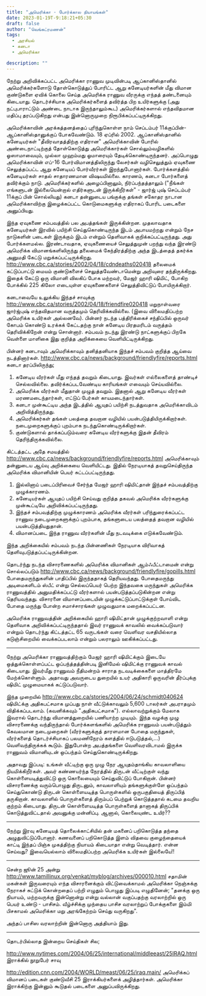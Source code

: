 ```yaml
---
title: "அமெரிக்கா - போர்க்கால நியாயங்கள்"
date: 2023-01-19T-9:18:21+05:30
draft: false
author: "வெங்கட்ரமணன்"
tags:
  - அரசியல்
  - கனடா
  - அமெரிக்கா

description: ""
---
```


நேற்று அறிவிக்கப்பட்ட அமெரிக்கா ராணுவ முடிவின்படி ஆப்கானிஸ்தானில் அமெரிக்கர்களோடு தோள்கொடுத்துப் போரிட்ட ஆறு கனேடியர்களின் மீது விமான குண்டுகளை ஏவிக் கொலை செய்த அமெரிக்க ராணுவ வீரருக்கு எந்தத் தண்டனையும் கிடையாது.  தொடர்ச்சியாக அமெரிக்கர்களைத் தவிர்த்த பிற உயிர்களுக்கு (அது நட்புபாராட்டும் அண்டை நாடாக இருந்தாலும்கூட) அமெரிக்கர்களால் எந்தவிதமான மதிப்பு தரப்படுகிறது என்பது இன்னொருமுறை நிரூபிக்கப்பட்டிருக்கிறது. 

அமெரிக்காவின் அரக்கத்தனத்தைப் புரிந்துகொள்ள நாம் செப்டம்பர் 11க்குப்பின்-ஆப்கானிஸ்தானுக்குப் போகவேண்டும். 18 ஏப்ரில் 2002. ஆப்கானிஸ்தானில் கனேடியர்கள் "தீவிரவாதத்திற்கு எதிரான" அமெரிக்காவின் போரில் அண்டைநாட்டிற்குத் தோள்கொடுத்து அமெரிக்கார்கள் சொல்லும்வழிகளில் ஓஸாமாவையும், முல்லா முஹம்மது ஓமாரையும் தேடிக்கொண்டிருந்தனர். அப்பொழுது அமெரிக்காவின் எப்-16 போர்விமானத்திலிருந்து  லேசர்கள் வழிசெலுத்தும் ஏவுகணை செலுத்தப்பட்ட ஆறு கனேடியப் போர்வீரர்கள் இறந்துபோனார்கள். போர்க்களத்தில் கனேடியர்கள் சாதல் சாதாரணமான விஷயமில்லை. காரணம், கனடா போர்களைத் தவிர்க்கும் நாடு. அமெரிக்கர்களில் அழைப்பினாலும், நிர்ப்பந்தத்தாலும் ("நீங்கள் எங்களுடன் இல்லையென்றால் எதிர்களுடன் இருக்கிறீர்கள்" - ஜார்ஜ் புஷ் செப்டம்பர் 11க்குப் பின் சொல்லியது) கனடா தன்னுடைய பங்குக்கு தங்கள் சகோதர நாடான அமெரிக்காவிற்கு இழைக்கப்பட்ட கொடுமைகளுக்கு எதிராகப் போரிட படைகளை அனுப்பியது. 

இந்த ஏவுகணை சம்பவத்தில் பல அபத்தங்கள் இருக்கின்றன. முதலாவதாக கனேடியர்கள் இரவில் பயிற்சி செய்துகொண்டிருந்த இடம் அபாயமற்றது என்றும் நேச நாடுகளின் படைகள் இருக்கும் இடம் என்றும் தெளிவாகக் குறிக்கப்பட்டிருந்தது. அது போர்க்களமல்ல. இரண்டாவதாக, ஏவுகணையைச் செலுத்துமுன் பறந்து வந்த இரண்டு அமெரிக்க விமானங்களிலிருந்து தலைமைக் கேந்திரத்திற்கு அந்த இடத்தைத் தகர்க்க அனுமதி கேட்டு மறுக்கப்பட்டிருக்கிறது. http://www.cbc.ca/stories/2002/04/18/cdndeaths020418 தலைமைக் கட்டுப்பாட்டு மையம் குண்டுகளைச் செலுத்தவேண்டாமென்று அறிவுரை தந்திருக்கிறது. இதைக் கேட்டு ஒரு விமானி விலகிப் போக மற்றவர், மேஜர் ஹாரி ஷிமிட், போகிற போக்கில் 225 கிலோ எடையுள்ள ஏவுகணைகளைச் செலுத்திவிட்டுப் போயிருக்கிறார்.

கனடாவையே உலுக்கிய இந்தச் சாவுக்கு http://www.cbc.ca/stories/2002/04/18/friendfire020418 மறுநாள்வரை ஜார்ஜ்புஷ் எந்தவிதமான வருத்தமும் தெரிவிக்கவில்லை. (இவை விலைமதிப்பற்ற அமெரிக்க உயிர்கள் அல்லனவே). பின்னர் நடந்த பத்திரிக்கைச் சந்திப்பில் ஒருவர் கோபம் கொண்டு உரக்கக் கேட்டதற்கு நான் கனேடிய பிரதமரிடம் வருத்தம் தெரிவிக்கிறேன் என்று சொன்னார். சம்பவம் நடந்து இரண்டு நாட்களுக்குப் பிறகே வெள்ளை மாளிகை இது குறித்த அறிக்கையை வெளியிட்டிருக்கிறது. 

பின்னர் கனடாவும் அமெரிக்காவும் தனித்தனியாக இந்தச் சம்பவம் குறித்த ஆய்வை நடத்தினார்கள்.  http://www.cbc.ca/news/background/friendlyfire/reports.html கனடா தரப்பிலிருந்து;

1. கனேடிய வீரர்கள் மீது எந்தத் தவறும் கிடையாது. இவர்கள் எல்லைகளைத் தாண்டிச் செல்லவில்லை. தவிர்க்கப்படவேண்டிய காரியங்கள் எவையும் செய்யவில்லை.
2. அமெரிக்க வீரர்கள் மீதுதான் முழுத் தவறும். இதனால் ஆறு கனேடிய வீரர்கள் மரணமடைந்தார்கள், எட்டுப் பேர்கள் காயமடைந்தார்கள். 
3. கனடா முன்கூட்டிய அந்த இடத்தில் ஆயுதப் பயிற்சி நடத்துவதாக அமெரிக்காவிடம் அறிவித்திருந்தது.
4. அமெரிக்கர்கள் தங்கள் பலத்தை தவறான வழியில் பயன்படுத்தியிருக்கிறார்கள். நடைமுறைகளுக்குப் புறம்பாக நடந்துகொண்டிருக்கிறார்கள்.
5. குண்டுகளால் தாக்கப்படும்வரை கனேடிய வீரர்களுக்கு இதன் தீவிரம் தெரிந்திருக்கவில்லை.

கிட்டத்தட்ட அதே சமயத்தில் http://www.cbc.ca/news/background/friendlyfire/reports.html அமெரிக்காவும் தன்னுடைய ஆய்வு அறிக்கையை வெளியிட்டது. இதில் நேரடியாகத் தவறுசெய்திருந்த அமெரிக்க விமானியின் பெயர் சுட்டப்பட்டிருந்தது.

1. இல்லினாய் படைப்பிரிவைச் சேர்ந்த மேஜர் ஹாரி ஷிமிட்தான் இந்தச் சம்பவத்திற்கு முழுக்காரணம்.
2. கனேடியர்கள் ஆயுதப் பயிற்சி செய்வது குறித்த தகவல் அமெரிக்க வீரர்களுக்கு முன்கூட்டியே அறிவிக்கப்பட்டிருந்தது.
3. இந்தச் சம்பவத்திற்கு முழுக்காரணம் அமெரிக்க வீரர்கள் பரிந்துரைக்கப்பட்ட ராணுவ நடைமுறைகளுக்குப் புறம்பாக, தங்களுடைய பலத்தைத் தவறான வழியில் பயன்படுத்தியதுதான். 
4. விமானப்படை இந்த ராணுவ வீரர்களின் மீது நடவடிக்கை எடுக்கவேண்டும். 

இந்த அறிக்கையில் சம்பவம் நடந்த பின்னணிகள் நேரடியாக விரிவாகத் தெளிவுபடுத்தப்பட்டிருக்கின்றன. 

தொடர்ந்து நடந்த விசாரணைகளில் அமெரிக்க விமானிகள் ஆம்ஃபீட்டாமைன் என்று சொல்லப்படும் http://www.cbc.ca/news/background/friendlyfire/gopills.html போதைமருந்துகளின் பாதிப்பில் இருந்ததாகத் தெரியவந்தது. போதைமருந்து அடிமைகளிடம் ஸ்பீட் என்று செல்லப்பெயர் பெற்ற இந்தவகை மருந்துகள் அமெரிக்க ராணுவத்தில் அனுமதிக்கப்பட்டு வீரர்களால் பயன்படுத்தப்படுகின்றன என்று தெரியவந்தது. விசாரனை விமானப்படையின் முழுக்கட்டுப்பாட்டுக்குள் போய்விட போதை மருந்து போன்ற சமாச்சாரங்கள் முழுவதுமாக மறைக்கப்பட்டன. 

அமெரிக்க ராணுவத்தின் அறிக்கையில் ஹாரி ஷிமிட்தான் முழுக்குற்றவாளி என்று தெளிவாக அறிவிக்கப்பட்டிருந்ததால் இவர் ராணுவக் காவலில் வைக்கப்படுவார் என்றும் தொடர்ந்து கிட்டத்தட்ட 65 வருடங்கள் வரை வெளிவர வசதியில்லாத கடுஞ்சிறையில் வைக்கப்படலாம் என்றும் பலராலும் ஊகிக்கப்பட்டது. 

* * *
நேற்று அமெரிக்கா ராணுவத்திற்கும் மேஜர் ஹாரி ஷிமிட்க்கும் இடையே ஒத்துக்கொள்ளப்பட்ட ஒப்பந்த்தத்தின்படி இனிமேல் ஷிமிட்க்கு ராணுவக் காவல் கிடையாது. இவர்மீது ராணுவம் நீதிமன்றம் சாராத நடவடிக்கைகளை மாத்திரமே மேற்க்கொள்ளும். அதாவது அவருடைய துறையில் உயர் அதிகாரி ஒருவரின் தீர்ப்புக்கு ஷிமிட் முழுமையாகக் கட்டுப்படுவார். 

இந்த முறையில் http://www.cbc.ca/stories/2004/06/24/schmidt040624 ஷிமிட்க்கு அதிகபட்சமாக முப்பது நாள் வீட்டுக்காவலும் 5,600 டாலர்கள் அபராதமும் விதிக்கப்படலாம். (கவனிக்கவும் "அதிகபட்சமாக").  எல்லாவற்றுக்கும் மேலாக இவரால் தொடர்ந்து விமானத்துறையில் பணியாற்ற முடியும். இந்த வழக்கு முழு விசாரணைக்கு வந்திருந்தால் போர்க்களங்களில் அமெரிக்க ராணுவம் பயன்படுத்தும் கேவலமான நடைமுறைகள் (வீரர்களுக்குத் தாரளமான போதை மருந்துகள், வீரர்களைத் தொடர்ச்சியாகப் பலமணிநேரம் களத்தில் ஈடுபடுத்தல்,...) வெளிவந்திருக்கக் கூடும். இதுபோன்ற அபத்தங்களை வெளிவரவிடாமல் இருக்க ராணுவம் விமானியுடன் ஒப்பந்தம் செய்துகொண்டிருக்கிறது. 

அதாவது இப்படி: உங்கள் வீட்டிற்கு ஒரு முழு நேர ஆயுதம்தாங்கிய காவலாளியை நியமிக்கிறீர்கள். அவர் கண்ணயர்ந்த நேரத்தில் திருடன் வீட்டிற்குள் வந்து கொள்ளையடித்துவிட்டு ஒரு கொலையையும்  செய்துவிட்டுப் போகிறான். பின்னர் விசாரணைக்கு வரும்பொழுது திருடனும், காவலாளியும் தங்களுக்குள்ளே ஒப்பந்தம் செய்துகொண்டு திருடன் கொள்ளையடித்த பொருள்களில் ஒருபகுதியைத் திருப்பித் தருகிறான். காவலாளில் பொருள்களைத் திரும்பப் பெற்றுக் கொடுத்ததால் கடமை தவறிய குற்றம் கிடையாது. திருடன் கொள்ளையடித்த பொருள்களைத் தானாகத் திருப்பிக் கொடுத்துவிட்டதால் அவனுக்கு மன்னிப்பு. ஆனால், கொலையுண்ட உயிர்??

* * * 

நேற்று இரவு கனேடியத் தொலைக்காட்சியில் தன் மகனைப் பறிகொடுத்த தந்தை அழுதுவிட்டுப்போனார். கணவனைப் பறிகொடுத்த இளம் விதவை குழைந்தையைக் காட்டி இந்தப் பிஞ்சு முகத்திற்கு நியாயம் கிடையாதா என்று வெடித்தார். என்ன செய்வது? இவையெல்லாம் விலைமதிப்பற்ற அமெரிக்க உயிர்கள் இல்லையே!!

* * *
சென்ற ஜூன் 25 அன்று http://www.tamillinux.org/venkat/myblog/archives/000010.html சதாமின் மகன்கள் இருவரையும் எந்த விசாரனைக்கும் விட்டுவைக்காமல் அமெரிக்கா நெஞ்சுக்கு நேராகச் சுட்டுக் கொன்றதைப் பற்றி எழுதும் பொழுது இப்படி எழுதினேன்; "தனக்கு ஒரு நியாயம், மற்றவருக்கு இன்னொன்று என்று வல்லான் வகுப்பதற்கு வரலாற்றில் ஒரு பெயர் உண்டு - பாசிசம். வீழ்ச்சிக்கு முந்தைய பாசிச வரலாற்றுப் போக்குகளை இம்மி பிசகாமல் அமெரிக்கா மறு அரங்கேற்றம் செய்து வருகிறது".  

அந்தப் பாசிஸ வரலாற்றின் இன்னொரு அத்தியாம் இது. 

* * * 
தொடர்பில்லாத இன்றைய செய்திகள் சில; 


http://www.nytimes.com/2004/06/25/international/middleeast/25IRAQ.html  இராக்கில் நூறுபேர் சாவு

http://edition.cnn.com/2004/WORLD/meast/06/25/iraq.main/ அமெரிக்கப் விமானப் படைகள் குண்டுவீசி 25 இராக்கியர்களைக் அழித்தார்கள்.  அமெரிக்கா இராக்கிற்கு இன்னும் கூடுதல் படைகளை அனுப்பவிருக்கிறது. 